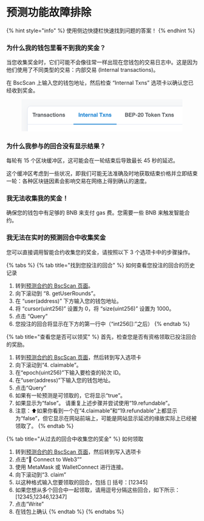 # 预测功能故障排除

{% hint style="info" %}
使用侧边快捷栏快速找到问题的答案！
{% endhint %}

### 为什么我的钱包里看不到我的奖金？&#x20;

当您收集奖金时，它们可能不会像往常一样出现在您钱包的交易日志中。这是因为他们使用了不同类型的交易：内部交易 (Internal transactions)。&#x20;

在 BscScan 上输入您的钱包地址，然后检查 “Internal Txns” 选项卡以确认您已经收到奖金。

<figure><img src="../../.gitbook/assets/pasted image 0.png" alt=""><figcaption></figcaption></figure>

### 为什么我参与的回合没有显示结果？

每轮有 15 个区块缓冲区，这可能会在一轮结束后导致最长 45 秒的延迟。&#x20;

这个缓冲区考虑到一些状况，即我们可能无法准确及时地获取结束价格并立即结束一轮：各种区块链因素会影响交易在网络上得到确认的速度。&#x20;

### 我无法收集我的奖金！&#x20;

确保您的钱包中有足够的 BNB 来支付 gas 费。您需要一些 BNB 来触发智能合约。&#x20;

### 我无法在实时的预测回合中收集奖金&#x20;

您可以直接调用智能合约收集您的奖金，请按照以下 3 个选项卡中的步骤操作。

{% tabs %}
{% tab title="找到您投注的回合" %}
如何查看您投注的回合的历史记录&#x20;

1. 转到[预测合约的 BscScan 页面](https://bscscan.com/address/0x18b2a687610328590bc8f2e5fedde3b582a49cda#writeContract)。&#x20;
2. 向下滚动到 “8. getUserRounds”。&#x20;
3. 在 “user(address)” 下方输入您的钱包地址。
4. 将 “cursor(uint256)” 设置为 0，将 “size(uint256)” 设置为 1000。&#x20;
5. 点击 “Query”&#x20;
6. 您投注的回合将显示在下方的第一行中（“int256\[]:”之后）
{% endtab %}

{% tab title="查看您是否可以领奖" %}
首先，检查您是否有资格领取已投注回合的奖励。&#x20;

1. 转到[预测合约的 BscScan 页面](https://bscscan.com/address/0x18b2a687610328590bc8f2e5fedde3b582a49cda#writeContract)，然后转到写入选项卡&#x20;
2. 向下滚动到“4. claimable”。&#x20;
3. 在“epoch(uint256)”下输入要检查的轮次 ID。&#x20;
4. 在“user(address)”下输入您的钱包地址。&#x20;
5. 点击“Query”&#x20;
6. 如果有一轮预测是可领取的，它将显示“true”。&#x20;
7. 如果显示为“false”。 请重复上述步骤并尝试使用“19.refundable”。&#x20;
8. 注意：⬆️如果你看到一个在“4.claimable”和“19.refundable”上都显示为“false”，但它显示在网站前端上，可能是网站显示延迟的缘故实际上已经被领取了。
{% endtab %}

{% tab title="从过去的回合中收集您的奖金" %}
如何领取&#x20;

1. 转到[预测合约的 BscScan 页面](https://bscscan.com/address/0x18b2a687610328590bc8f2e5fedde3b582a49cda#writeContract)，然后转到写入选项卡&#x20;
2. 点击“🔴 Connect to Web3””&#x20;
3. 使用 MetaMask 或 WalletConnect 进行连接。&#x20;
4. 向下滚动到“3. claim”&#x20;
5. 以这种格式输入您要领取的回合，包括 \[] 括号：\[12345]&#x20;
6. 如果您想从多个回合中一起领取，请用逗号分隔这些回合，如下所示：\[12345,12346,12347]&#x20;
7. 点击“Write”&#x20;
8. 在钱包上确认
{% endtab %}
{% endtabs %}
